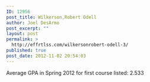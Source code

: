 ```yaml
---
ID: 12956
post_title: Wilkerson,Robert Odell
author: Joel DesArmo
post_excerpt: ""
layout: post
permalink: >
  http://effrtlss.com/wilkersonrobert-odell-3/
published: true
post_date: 2012-11-02 20:54:03
---
```

<p>Average GPA in Spring 2012 for first course listed: 2.533</p>